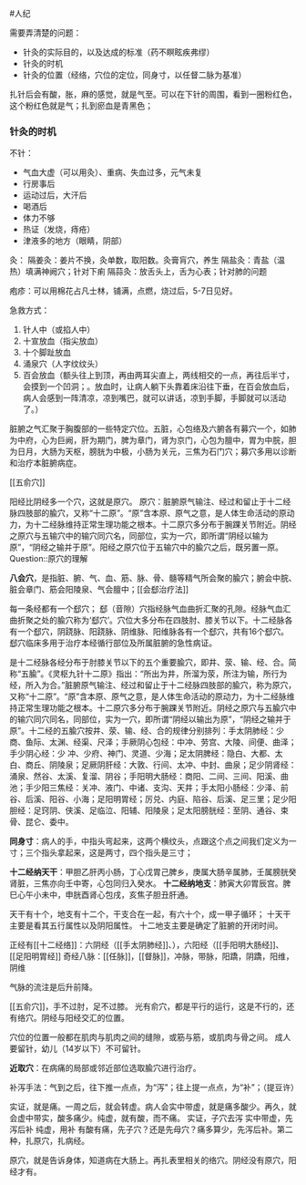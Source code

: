 #人纪 

需要弄清楚的问题：
- 针灸的实际目的，以及达成的标准（药不瞑眩疾弗缪）
- 针灸的时机
- 针灸的位置（经络，穴位的定位，同身寸，以任督二脉为基准）


扎针后会有酸，胀，麻的感觉，就是气至。可以在下针的周围，看到一圈粉红色，这个粉红色就是气；扎到瘀血是青黑色；

### 针灸的时机

不针：
- 气血大虚（可以用灸）、重病、失血过多，元气未复
- 行房事后
- 运动过后，大汗后
- 喝酒后
- 体力不够
- 热证（发烧，痔疮）
- 津液多的地方（眼睛，阴部）



灸：
隔姜灸：姜片不换，灸单数，取阳数。灸膏肓穴，养生
隔盐灸：青盐（温热）填满神阙穴；针对下痢
隔蒜灸：放舌头上，舌为心表；针对肺的问题


疱疹：可以用棉花占凡士林，铺满，点燃，烧过后，5-7日见好。


急救方式：
1. 针人中（或掐人中）
2. 十宣放血（指尖放血）
3. 十个脚趾放血
4. 涌泉穴（人字纹纹头）
5. 百会放血（额头往上到顶，再由两耳尖直上，两线相交的一点，再往后半寸，会摸到一个凹洞；。放血时，让病人躺下头靠着床沿往下垂，在百会放血后，病人会感到一阵清凉，凉到嘴巴，就可以讲话，凉到手脚，手脚就可以活动了。）




脏腑之气汇聚于胸腹部的一些特定穴位。五脏，心包络及六腑各有募穴一个，如肺为中府，心为巨阙，肝为期门，脾为章门，肾为京门，心包为膻中，胃为中脘，胆为日月，大肠为天枢，膀胱为中极，小肠为关元，三焦为石门穴；募穴多用以诊断和治疗本脏腑病症。

[[五俞穴]]

阳经比阴经多一个穴，这就是原穴。
原穴：脏腑原气输注、经过和留止于十二经脉四肢部的腧穴，又称“十二原”。“原”含本原、原气之意，是人体生命活动的原动力，为十二经脉维持正常生理功能之根本。十二原穴多分布于腕踝关节附近。阴经之原穴与五输穴中的输穴同穴名，同部位，实为一穴，即所谓“阴经以输为原”，“阴经之输并于原”。阳经之原穴位于五输穴中的腧穴之后，既另置一原。 
Question::原穴的理解


**八会穴**，是指脏、腑、气、血、筋、脉、骨、髓等精气所会聚的腧穴；腑会中脘、脏会章门、筋会阳陵泉、气会膻中；[[会郄治疗法]]

每一条经都有一个郄穴；
郄（音隙）穴指经脉气血曲折汇聚的孔隙。经脉气血汇曲折聚之处的腧穴称为‘郄穴’。穴位大多分布在四肢肘、膝关节以下。十二经脉各有一个郄穴，阴跷脉、阳跷脉、阴维脉、阳维脉各有一个郄穴，共有16个郄穴。郄穴临床多用于治疗本经循行部位及所属脏腑的急性病证。


是十二经脉各经分布于肘膝关节以下的五个重要腧穴，即井、荥、输、经、合。简称“五腧”。《灵枢九针十二原》指出：“所出为井，所溜为荥，所注为输，所行为经，所入为合。”脏腑原气输注、经过和留止于十二经脉四肢部的腧穴，称为原穴，又称“十二原”。“原”含本原、原气之意，是人体生命活动的原动力，为十二经脉维持正常生理功能之根本。十二原穴多分布于腕踝关节附近。阴经之原穴与五腧穴中的输穴同穴同名，同部位，实为一穴，即所谓“阴经以输出为原”，“阴经之输并于原”。十二经的五腧穴按井、荥、输、经、合的规律分别排列：手太阴肺经：少商、鱼际、太渊、经渠、尺泽；手厥阴心包经：中冲、劳宫、大陵、间便、曲泽；手少阴心经：少
冲、少府、神门、灵道、少海；足太阴脾经：隐白、大都、太白、商丘、阴陵泉；足厥阴肝经：大敦、行间、太冲、中封、曲泉；足少阴肾经：涌泉、然谷、太溪、复溜、阴谷；手阳明大肠经：商阳、二间、三间、阳溪、曲池；手少阳三焦经：关冲、液门、中诸、支沟、天井；手太阳小肠经：少泽、前谷、后溪、阳谷、小海；足阳明胃经；厉兑、内庭、陷谷、后溪、足三里；足少阳胆经：足窍阴、侠溪、足临泣、阳辅、阳陵泉；足太阳膀胱经：至阴、通谷、束骨、昆仑、委中。


**同身寸**：病人的手，中指头弯起来，这两个横纹头，点跟这个点之间我们定义为一寸；三个指头拿起来，这是两寸，四个指头是三寸；


**十二经纳天干**：甲胆乙肝丙小肠，丁心戊胃己脾乡，庚属大肠辛属肺，壬属膀胱癸肾脏，三焦亦向壬中寄，心包同归入癸水。
**十二经纳地支**：肺寅大卯胃辰宫。脾巳心午小未中，申胱酉肾心包戌，亥焦子胆丑肝通。

天干有十个，地支有十二个，干支合在一起，有六十个，成一甲子循环；
十天干主要是看其五行属性以及阴阳属性。
十二地支主要是确定了脏腑的开闭时间。


正经有[[十二经络]]：六阴经（[[手太阴肺经]]、），六阳经（[[手阳明大肠经]]、[[足阳明胃经]]
奇经八脉：[[任脉]]，[[督脉]]，冲脉，带脉，阳蹻，阴蹻，阳维，阴维

气脉的流注是后升前降。

[[五俞穴]]，手不过肘，足不过膝。
光有俞穴，都是平行的运行，这是不行的，还有络穴。阴经与阳经交汇的位置。



穴位的位置一般都在肌肉与肌肉之间的缝隙，或筋与筋，或肌肉与骨之间。
成人要留针，幼儿（14岁以下）不可留针。

**近取穴**：在病痛的局部或邻近部位选取腧穴进行治疗。

补泻手法：气到之后，往下推一点点，为“泻”；往上提一点点，为“补”；（提豆许）

实证，就是痛。一周之后，就会转虚。病人会实中带虚，就是痛多酸少。再久，就会虚中带实，酸多痛少。纯虚，就有酸，而不痛。
	实证，子穴去泻
	实中带虚，先泻后补
	纯虚，用补
有酸有痛，先子穴？还是先母穴？痛多算少，先泻后补。第二种，扎原穴，扎病经。


原穴，就是告诉身体，知道病在大肠上。再扎表里相关的络穴。阴经没有原穴，阳经才有。







